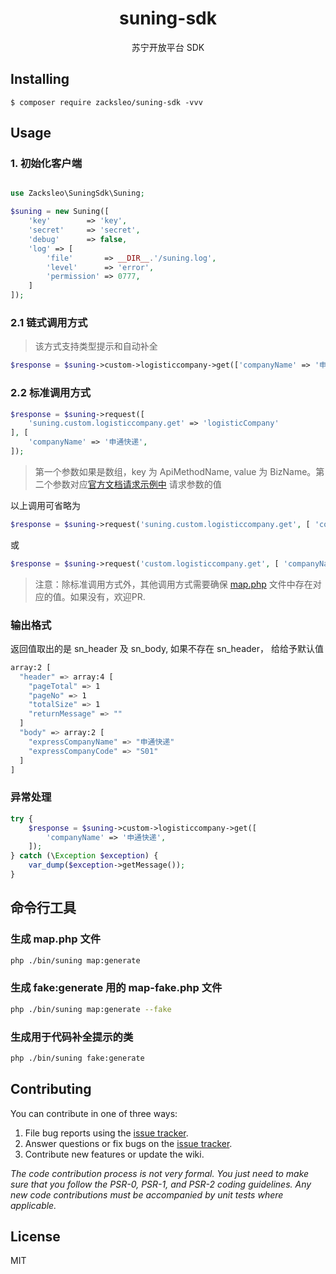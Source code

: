<h1 align="center"> suning-sdk </h1>

<p align="center"> 苏宁开放平台 SDK</p>


## Installing

```shell
$ composer require zacksleo/suning-sdk -vvv
```

## Usage

### 1. 初始化客户端

```php

use Zacksleo\SuningSdk\Suning;

$suning = new Suning([
    'key'        => 'key',
    'secret'     => 'secret',
    'debug'      => false,
    'log' => [
        'file'       => __DIR__.'/suning.log',
        'level'      => 'error',
        'permission' => 0777,
    ]
]);

```

### 2.1 链式调用方式

> 该方式支持类型提示和自动补全

```php
$response = $suning->custom->logisticcompany->get(['companyName' => '申通快递',]);
```

### 2.2 标准调用方式

```php
$response = $suning->request([
    'suning.custom.logisticcompany.get' => 'logisticCompany'
], [
    'companyName' => '申通快递',
]);
```

> 第一个参数如果是数组，key 为 ApiMethodName, value 为 BizName。第二个参数对应[官方文档请求示例中](http://open.suning.com/ospos/apipage/toApiListMenu.do) 请求参数的值

以上调用可省略为

```php
$response = $suning->request('suning.custom.logisticcompany.get', [ 'companyName' => '申通快递' ]);
```

 或

```php
$response = $suning->request('custom.logisticcompany.get', [ 'companyName' => '申通快递', ]);
```

> 注意：除标准调用方式外，其他调用方式需要确保 [map.php](https://github.com/zacksleo/suning-sdk/blob/master/src/map.php) 文件中存在对应的值。如果没有，欢迎PR.

### 输出格式

返回值取出的是 sn_header 及 sn_body, 如果不存在 sn_header， 给给予默认值

```bash
array:2 [
  "header" => array:4 [
    "pageTotal" => 1
    "pageNo" => 1
    "totalSize" => 1
    "returnMessage" => ""
  ]
  "body" => array:2 [
    "expressCompanyName" => "申通快递"
    "expressCompanyCode" => "S01"
  ]
]

```

### 异常处理

```php
try {
    $response = $suning->custom->logisticcompany->get([
        'companyName' => '申通快递',
    ]);
} catch (\Exception $exception) {
    var_dump($exception->getMessage());
}
```

## 命令行工具

### 生成 map.php 文件

```bash
php ./bin/suning map:generate
```

### 生成 fake:generate 用的 map-fake.php 文件

```bash
php ./bin/suning map:generate --fake
```

### 生成用于代码补全提示的类

```bash
php ./bin/suning fake:generate
```

## Contributing

You can contribute in one of three ways:

1. File bug reports using the [issue tracker](https://github.com/zacksleo/suning-sdk/issues).
2. Answer questions or fix bugs on the [issue tracker](https://github.com/zacksleo/suning-sdk/issues).
3. Contribute new features or update the wiki.

_The code contribution process is not very formal. You just need to make sure that you follow the PSR-0, PSR-1, and PSR-2 coding guidelines. Any new code contributions must be accompanied by unit tests where applicable._

## License

MIT